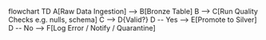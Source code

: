 flowchart TD
    A[Raw Data Ingestion] --> B[Bronze Table]
    B --> C[Run Quality Checks e.g. nulls, schema]
    C --> D{Valid?}
    D -- Yes --> E[Promote to Silver]
    D -- No --> F[Log Error / Notify / Quarantine]